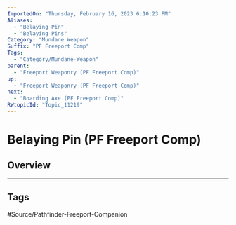 ```yaml
---
ImportedOn: "Thursday, February 16, 2023 6:10:23 PM"
Aliases:
  - "Belaying Pin"
  - "Belaying Pins"
Category: "Mundane Weapon"
Suffix: "PF Freeport Comp"
Tags:
  - "Category/Mundane-Weapon"
parent:
  - "Freeport Weaponry (PF Freeport Comp)"
up:
  - "Freeport Weaponry (PF Freeport Comp)"
next:
  - "Boarding Axe (PF Freeport Comp)"
RWtopicId: "Topic_11219"
---
```

# Belaying Pin (PF Freeport Comp)
## Overview

---
## Tags
#Source/Pathfinder-Freeport-Companion

